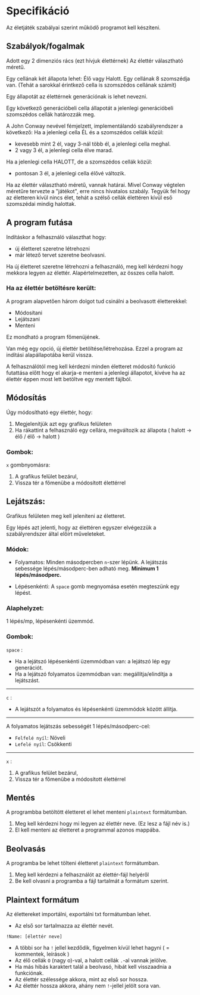 # Specifikáció

Az életjáték szabályai szerint működő programot kell készíteni.

## Szabályok/fogalmak

Adott egy 2 dimenziós rács (ezt hívjuk élettérnek)
Az élettér választható méretű.

Egy cellának két állapota lehet: Élő vagy Halott.
Egy cellának 8 szomszédja van. (Tehát a sarokkal érintkező cella is szomszédos cellának számít)

Egy állapotát az élettérnek generációnak is lehet nevezni.

Egy következő generációbeli cella állapotát a jelenlegi generációbeli szomszédos cellák határozzák meg.

A John Conway nevével fémjelzett, implementálandó szabályrendszer a következő:
Ha a jelenlegi cella ÉL és a szomszédos cellák közül:

- kevesebb mint 2 él, vagy 3-nál több él, a jelenlegi cella meghal.
- 2 vagy 3 él, a jelenlegi cella élve marad.

Ha a jelenlegi cella HALOTT, de a szomszédos cellák közül:

- pontosan 3 él, a jelenlegi cella élővé változik.

Ha az élettér választható méretű, vannak határai. Mivel Conway végtelen méretűre tervezte a "játékot", erre nincs hivatalos szabály. Tegyük fel hogy az életteren kívül nincs élet, tehát a szélső cellák élettéren kívül eső szomszédai mindig halottak.

## A program futása

Indításkor a felhasználó választhat hogy:

- új életteret szeretne létrehozni
- már létező tervet szeretne beolvasni.

Ha új életteret szeretne létrehozni a felhasználó, meg kell kérdezni hogy mekkora legyen az élettér. Alapértelmezetten, az összes cella halott.

### Ha az élettér betöltésre került:

A program alapvetően három dolgot tud csinálni a beolvasott életterekkel:

- Módosítani
- Lejátszani
- Menteni

Ez mondható a program főmenüjének.

Van még egy opció, új élettér betöltése/létrehozása. Ezzel a program az indítási alapállapotába kerül vissza.

A felhasználótól meg kell kérdezni minden életteret módosító funkció futattása előtt hogy el akarja-e menteni a jelenlegi állapotot, kivéve ha az élettér éppen most lett betöltve egy mentett fájlból.

## Módosítás

Úgy módosítható egy élettér, hogy:

1. Megjelenítjük azt egy grafikus felületen
2. Ha rákattint a felhasználó egy cellára, megváltozik az állapota ( halott -> élő / élő -> halott )

### Gombok:

`x` gombnyomásra:

1. A grafikus felület bezárul,
2. Vissza tér a főmenübe a módosított élettérrel

## Lejátszás:
Grafikus felületen meg kell jeleníteni az életteret.

Egy lépés azt jelenti, hogy az élettéren egyszer elvégezzük a szabályrendszer által előírt műveleteket.

### Módok:
-  Folyamatos:
Minden másodpercben `n`-szer lépünk. A lejátszás sebessége lépés/másodperc-ben adható meg.
**Minimum 1 lépés/másodperc.**

- Lépésenkénti:
A `space` gomb megnyomása esetén megteszünk egy lépést.

### Alaphelyzet:
1 lépés/mp, lépésenkénti üzemmód.

### Gombok:

`space` :

- Ha a lejátszó lépésenkénti üzemmódban van: a lejátszó lép egy generációt.
- Ha a lejátszó folyamatos üzemmódban van: megállítja/elindítja a lejátszást.
  
---

`c` :
- A lejátszót a folyamatos és lépésenkénti üzemmódok között állítja.

---

A folyamatos lejátszás sebességét 1 lépés/másodperc-cel:

- `Felfelé nyíl`: Növeli
- `Lefelé nyíl`: Csökkenti
  
---

`x` :

1. A grafikus felület bezárul,
2. Vissza tér a főmenübe a módosított élettérrel

## Mentés
A programbba betöltött életteret el lehet menteni `plaintext` formátumban.

1. Meg kell kérdezni hogy mi legyen az élettér neve. (Ez lesz a fájl név is.)
2. El kell menteni az életteret a programmal azonos mappába.

## Beolvasás
A programba be lehet tölteni életteret `plaintext` formátumban.

1. Meg kell kérdezni a felhasználót az élettér-fájl helyéről
2. Be kell olvasni a programba a fájl tartalmát a formátum szerint.

## Plaintext formátum

Az élettereket importálni, exportálni txt formátumban lehet.

- Az első sor tartalmazza az élettér nevét.

```
!Name: [élettér neve]
```

- A többi sor ha `!` jellel kezdődik, figyelmen kívül lehet hagyni ( = kommentek, leírások )
- Az élő cellák `O` (nagy o)-val, a halott cellák `.`-al vannak jelölve.
- Ha más hibás karaktert talál a beolvasó, hibát kell visszaadnia a funkciónak.   
- Az élettér szélessége akkora, mint az első sor hossza.
- Az élettér hossza akkora, ahány nem `!`-jellel jelölt sora van.
